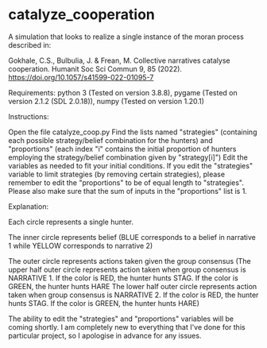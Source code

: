# catalyze_cooperation
 A simulation that looks to realize a single instance of the moran process described in:
 
 Gokhale, C.S., Bulbulia, J. & Frean, M. Collective narratives catalyse cooperation. Humanit Soc Sci Commun 9, 85 (2022). https://doi.org/10.1057/s41599-022-01095-7
 
 
Requirements:
python 3 (Tested on version 3.8.8), pygame (Tested on version 2.1.2 (SDL 2.0.18)), numpy (Tested on version 1.20.1)
 
Instructions:

 Open the file catalyze_coop.py
 Find the lists named "strategies" (containing each possible strategy/belief combination for the hunters) and "proportions" (each index "i" contains the initial proportion of hunters employing the strategy/belief combination given by "strategy[i]")
 Edit the variables as needed to fit your initial conditions. If you edit the "strategies" variable to limit strategies (by removing certain strategies), please remember to edit the "proportions" to be of equal length to "strategies". Please also make sure that the sum of inputs in the "proportions" list is 1.

 Explanation:

 Each circle represents a single hunter.

 The inner circle represents belief 
 (BLUE corresponds to a belief in narrative 1 while YELLOW corresponds to narrative 2)

 The outer circle represents actions taken given the group consensus 
 (The upper half outer circle represents action taken when group consensus is NARRATIVE 1. If the color is RED, the hunter hunts STAG. If the color is GREEN, the hunter hunts HARE
 The lower half outer circle represents action taken when group consensus is NARRATIVE 2. If the color is RED, the hunter hunts STAG. If the color is GREEN, the hunter hunts HARE)

 The ability to edit the "strategies" and "proportions" variables will be coming shortly. I am completely new to everything that I've done for this particular project, so I apologise in advance for any issues.

